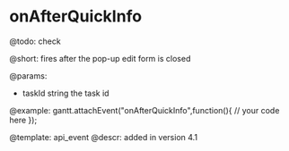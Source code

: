 onAfterQuickInfo
=============

@todo:
	check 

@short:
	fires after the pop-up edit form is closed

@params:
- taskId		string			the task id

@example:
gantt.attachEvent("onAfterQuickInfo",function(){
	// your code here
});

@template:	api_event
@descr:
added in version 4.1
